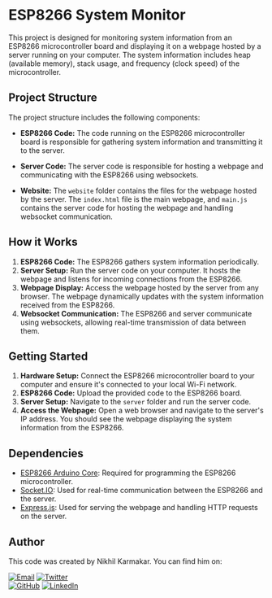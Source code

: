 # ESP8266 System Monitor

This project is designed for monitoring system information from an ESP8266 microcontroller board and displaying it on a webpage hosted by a server running on your computer. The system information includes heap (available memory), stack usage, and frequency (clock speed) of the microcontroller.

## Project Structure

The project structure includes the following components:

- **ESP8266 Code:** The code running on the ESP8266 microcontroller board is responsible for gathering system information and transmitting it to the server.

- **Server Code:** The server code is responsible for hosting a webpage and communicating with the ESP8266 using websockets.

- **Website:** The `website` folder contains the files for the webpage hosted by the server. The `index.html` file is the main webpage, and `main.js` contains the server code for hosting the webpage and handling websocket communication.

## How it Works

1. **ESP8266 Code:** The ESP8266 gathers system information periodically.
2. **Server Setup:** Run the server code on your computer. It hosts the webpage and listens for incoming connections from the ESP8266.
3. **Webpage Display:** Access the webpage hosted by the server from any browser. The webpage dynamically updates with the system information received from the ESP8266.
4. **Websocket Communication:** The ESP8266 and server communicate using websockets, allowing real-time transmission of data between them.

## Getting Started

1. **Hardware Setup:** Connect the ESP8266 microcontroller board to your computer and ensure it's connected to your local Wi-Fi network.
2. **ESP8266 Code:** Upload the provided code to the ESP8266 board.
3. **Server Setup:** Navigate to the `server` folder and run the server code.
4. **Access the Webpage:** Open a web browser and navigate to the server's IP address. You should see the webpage displaying the system information from the ESP8266.

## Dependencies

- [ESP8266 Arduino Core](https://github.com/esp8266/Arduino): Required for programming the ESP8266 microcontroller.
- [Socket.IO](https://socket.io/): Used for real-time communication between the ESP8266 and the server.
- [Express.js](https://expressjs.com/): Used for serving the webpage and handling HTTP requests on the server.


## Author

This code was created by Nikhil Karmakar. You can find him on:

[![Email](https://img.shields.io/badge/Email-nikhilbroo%40hotmail.com-red)](mailto:nikhilbroo@hotmail.com)
[![Twitter](https://img.shields.io/badge/Twitter-%40karnikhil-blue)](https://twitter.com/karnikhil90)
<br>
[![GitHub](https://img.shields.io/badge/GitHub-%40Karnikhil90-green)](https://github.com/Karnikhil90)
[![LinkedIn](https://img.shields.io/badge/LinkedIn-Nikhil%20Karmakar-blue)](https://www.linkedin.com/in/karnikhil90/)
